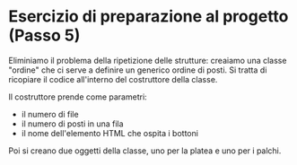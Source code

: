 # Esercizio di preparazione al progetto (Passo 5)

Eliminiamo il problema della ripetizione delle strutture: creaiamo una classe "ordine" che ci serve a definire un generico ordine di posti.
Si tratta di ricopiare il codice all'interno del costruttore della classe. 

Il costruttore prende come parametri:
- il numero di file
- il numero di posti in una fila
- il nome dell'elemento HTML che ospita i bottoni

Poi si creano due oggetti della classe, uno per la platea e uno per i palchi.

